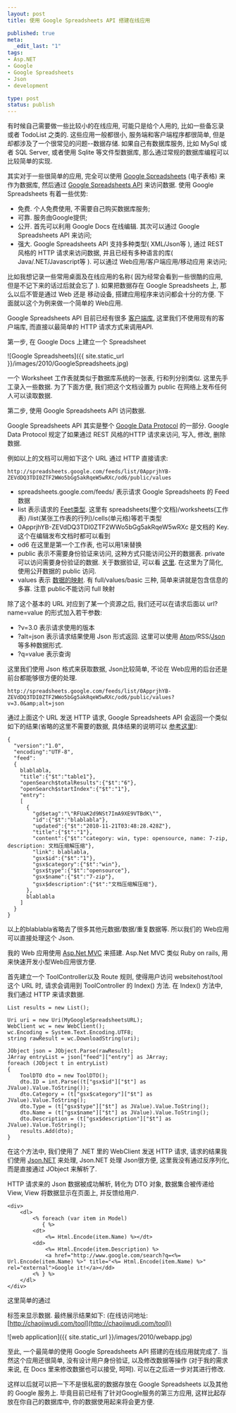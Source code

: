 ```yaml
---
layout: post
title: 使用 Google Spreadsheets API 搭建在线应用

published: true
meta:
  _edit_last: "1"
tags:
- Asp.NET
- Google
- Google Spreadsheets
- Json
- development

type: post
status: publish
---
```

有时候自己需要做一些比较小的在线应用, 可能只是给个人用的, 比如一些备忘录或者 TodoList 之类的. 这些应用一般都很小, 服务端和客户端程序都很简单, 但是却都涉及了一个很常见的问题--数据存储. 如果自己有数据库服务, 比如 MySql 或者 SQL Server, 或者使用 Sqlite 等文件型数据库, 那么通过常规的数据库编程可以比较简单的实现.

其实对于一些很简单的应用, 完全可以使用 [Google Spreadsheets](https://docs.google.com "oogle Docs") (电子表格) 来作为数据库, 然后通过 [Google Spreadsheets API](http://code.google.com/apis/spreadsheets/) 来访问数据. 使用 Google Spreadsheets 有着一些优势:

* 免费. 个人免费使用, 不需要自己购买数据库服务;
* 可靠. 服务由Google提供;
* 公开. 首先可以利用 Google Docs 在线编辑. 其次可以通过 Google Spreadsheets API 来访问;
* 强大. Google Spreadsheets API 支持多种类型( XML/Json等 ), 通过 REST 风格的 HTTP 请求来访问数据, 并且已经有多种语言的库( Java/.NET/Javascript等 ). 可以通过 Web应用/客户端应用/移动应用 来访问;

比如我想记录一些常用桌面及在线应用的名称( 因为经常会看到一些很酷的应用, 但是不记下来的话过后就会忘了 ). 如果把数据存在 Google Spreadsheets 上, 那么以后不管是通过 Web 还是 移动设备, 搭建应用程序来访问都会十分的方便. 下面就以这个为例来做一个简单的 Web应用.

<!--more-->
Google Spreadsheets API 目前已经有很多 [客户端库](http://code.google.com/apis/gdata/docs/client-libraries.html), 这里我们不使用现有的客户端库, 而直接以最简单的 HTTP 请求方式来调用API.

第一步, 在 Google Docs 上建立一个 Spreadsheet

![Google Spreadsheets]({{ site.static_url }}/images/2010/GoogleSpreadsheets.jpg)

一个 Worksheet 工作表就类似于数据库系统的一张表, 行和列分别类似. 这里先手工录入一些数据. 为了下面方便, 我们把这个文档设置为 public 在网络上发布任何人可以读取数据.

第二步, 使用 Google Spreadsheets API 访问数据.

Google Spreadsheets API 其实是整个 [Google Data Protocol](http://code.google.com/apis/gdata/) 的一部分. Google Data Protocol 规定了如果通过 REST 风格的HTTP 请求来访问, 写入, 修改, 删除数据.

例如以上的文档可以用如下这个 URL 通过 HTTP 直接请求:

    http://spreadsheets.google.com/feeds/list/0ApprjhYB-ZEVdDQ3TDI0ZTF2WWo5bGg5akRqeW5wRXc/od6/public/values

* spreadsheets.google.com/feeds/ 表示请求 Google Spreadsheets 的 Feed 数据
* list 表示请求的 [Feet类型](http://code.google.com/apis/spreadsheets/data/3.0/reference.html#Feeds). 这里有 spreadsheets(整个文档)/worksheets(工作表) /list(某张工作表的行列)/cells(单元格)等若干类型
* 0ApprjhYB-ZEVdDQ3TDI0ZTF2WWo5bGg5akRqeW5wRXc 是文档的 Key. 这个在编辑发布文档时都可以看到
* od6 在这里是第一个工作表, 也可以用1来替换
* public 表示不需要身份验证来访问, 这种方式只能访问公开的数据表. private 可以访问需要身份验证的数据. 关于数据验证, 可以看 [这里](http://code.google.com/apis/gdata/docs/auth/overview.html). 在这里为了简化, 使用公开数据的 public 访问.
* values 表示 [数据的映射](http://code.google.com/apis/spreadsheets/data/3.0/reference.html#Projection). 有 full/values/basic 三种, 简单来讲就是包含信息的多寡. 注意 public不能访问 full 映射

除了这个基本的 URL 对应到了某一个资源之后, 我们还可以在请求后面以 url?name=value 的形式加入若干参数:

* ?v=3.0 表示请求使用的版本
* ?alt=json 表示请求结果使用 Json 形式返回. 这里可以使用 [Atom](http://code.google.com/apis/gdata/docs/2.0/reference.html#DocumentFormat)/RSS/[Json](http://code.google.com/apis/gdata/docs/json.html) 等多种数据形式.
* ?q=value 表示查询

这里我们使用 Json 格式来获取数据, Json比较简单, 不论在 Web应用的后台还是前台都能够很方便的处理.

    http://spreadsheets.google.com/feeds/list/0ApprjhYB-ZEVdDQ3TDI0ZTF2WWo5bGg5akRqeW5wRXc/od6/public/values?v=3.0&amp;alt=json

通过上面这个 URL 发送 HTTP 请求, Google Spreadsheets API 会返回一个类似如下的结果(省略的这里不需要的数据, 具体结果的说明可以 [参考这里](http://code.google.com/apis/gdata/docs/2.0/reference.html#ProtocolDetails)):

    {
      "version":"1.0",
      "encoding":"UTF-8",
      "feed":
      {
        blablabla,
        "title":{"$t":"table1"},
        "openSearch$totalResults":{"$t":"6"},
        "openSearch$startIndex":{"$t":"1"},
        "entry":
        [
          {
            "gd$etag":"\"RFUaK2d9NSt7ImA9XE9VTBdK\"",
            "id":{"$t":"blablabla"},
            "updated":{"$t":"2010-11-21T03:48:28.428Z"},
            "title":{"$t":"1"},
            "content":{"$t":"category: win, type: opensource, name: 7-zip, description: 文档压缩解压缩"},
            "link": blablabla,
            "gsx$id":{"$t":"1"},
            "gsx$category":{"$t":"win"},
            "gsx$type":{"$t":"opensource"},
            "gsx$name":{"$t":"7-zip"},
            "gsx$description":{"$t":"文档压缩解压缩"},
          },
          blablabla
        ]
      }
    }

以上的blablabla省略去了很多其他元数据/数据/重复数据等. 所以我们的 Web应用可以直接处理这个 Json.

我的 Web 应用使用 [Asp.Net MVC](http://www.asp.net/mvc) 来搭建. Asp.Net MVC 类似 Ruby on rails, 用来快速开发小型Web应用很方便.

首先建立一个 ToolController以及 Route 规则, 使得用户访问 websitehost/tool 这个 URL 时, 请求会调用到 ToolController 的 Index() 方法. 在 Index() 方法中, 我们通过 HTTP 来请求数据.

    List results = new List();

    Uri uri = new Uri(MyGoogleSpreadsheetsURL);
    WebClient wc = new WebClient();
    wc.Encoding = System.Text.Encoding.UTF8;
    string rawResult = wc.DownloadString(uri);

    JObject json = JObject.Parse(rawResult);
    JArray entryList = json["feed"]["entry"] as JArray;
    foreach (JObject t in entryList)
    {
        ToolDTO dto = new ToolDTO();
        dto.ID = int.Parse((t["gsx$id"]["$t"] as JValue).Value.ToString());
        dto.Category = (t["gsx$category"]["$t"] as JValue).Value.ToString();
        dto.Type = (t["gsx$type"]["$t"] as JValue).Value.ToString();
        dto.Name = (t["gsx$name"]["$t"] as JValue).Value.ToString();
        dto.Description = (t["gsx$description"]["$t"] as JValue).Value.ToString();
        results.Add(dto);
    }

在这个方法中, 我们使用了 .NET 里的 WebClient 发送 HTTP 请求, 请求的结果我们使用 [Json.NET](http://james.newtonking.com/pages/json-net.aspx) 来处理, Json.NET 处理 Json很方便, 这里我没有通过反序列化, 而是直接通过 JObject 来解析了.

HTTP 请求来的 Json 数据被成功解析, 转化为 DTO 对象, 数据集合被传递给 View, View 将数据显示在页面上, 并反馈给用户.

    <div>
        <dl>
            <% foreach (var item in Model)
               { %>
            <dt>
                <%= Html.Encode(item.Name) %></dt>
            <dd>
                <%= Html.Encode(item.Description) %>
                <a href="http://www.google.com/search?q=<%= Url.Encode(item.Name) %>" title="<%= Html.Encode(item.Name) %>" rel="external">Google it!</a></dd>
            <% } %>
        </dl>
    </div>

这里简单的通过 <dl> 标签来显示数据. 最终展示结果如下: (在线访问地址: [http://chaojiwudi.com/tool](http://chaojiwudi.com/tool))

![web application]({{ site.static_url }}/images/2010/webapp.jpg)

至此, 一个最简单的使用 Google Spreadsheets API 搭建的在线应用就完成了. 当然这个应用还很简单, 没有设计用户身份验证, 以及修改数据等操作 (对于我的需求来说, 在 Docs 里来修改数据也可以接受, 呵呵). 可以在之后进一步对其进行修改.

这样以后就可以把一下不是很私密的数据存放在 Google Spreadsheets 以及其他的 Google 服务上. 毕竟目前已经有了针对Google服务的第三方应用, 这样比起存放在你自己的数据库中, 你的数据使用起来将会更方便.

